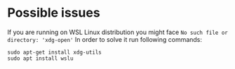 # Possible issues
If you are running on WSL Linux distribution you might face `No such file or directory: 'xdg-open'`
In order to solve it run following commands:
```
sudo apt-get install xdg-utils
sudo apt install wslu
```